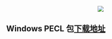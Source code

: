 <p align="center"><img src="http://pecl.php.net//img/peclsmall.gif"></p>

## Windows PECL 包[下载地址](https://windows.php.net/downloads/pecl/releases/)
